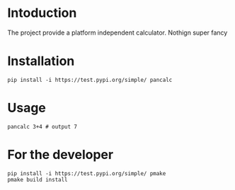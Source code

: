 # Intoduction #

The project provide a platform independent calculator. Nothign super fancy

# Installation

```
pip install -i https://test.pypi.org/simple/ pancalc
```

# Usage

```
pancalc 3+4 # output 7
```

# For the developer

```
pip install -i https://test.pypi.org/simple/ pmake
pmake build install 
```